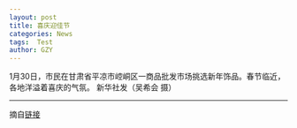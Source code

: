 ```yaml
---
layout: post
title: 喜庆迎佳节
categories: News
tags:  Test
author: GZY
---
```


1月30日，市民在甘肃省平凉市崆峒区一商品批发市场挑选新年饰品。春节临近，各地洋溢着喜庆的气氛。 新华社发（吴希会 摄）

*****

摘自[链接](http://www.xinhuanet.com/photo/2019-01/30/c_1210051736.htm)